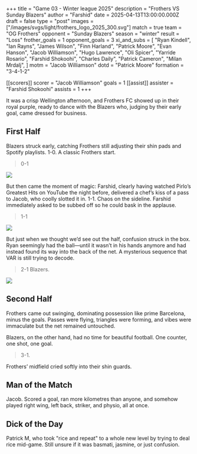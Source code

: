 +++
title = "Game 03 - Winter league 2025"
description = "Frothers VS Sunday Blazers"
author = "Farshid"
date = 2025-04-13T13:00:00.000Z
draft = false
type = "post"
images = ["/images/svgs/light/frothers_logo_2025_300.svg"]
match = true
team = "OG Frothers"
opponent = "Sunday Blazers"
season = "winter"
result = "Loss"
frother_goals = 1
opponent_goals = 3
xi_and_subs = [
  "Ryan Kindell",
  "Ian Rayns",
  "James Wilson",
  "Finn Harland",
  "Patrick Moore",
  "Evan Hanson",
  "Jacob Williamson",
  "Hugo Lawrence",
  "Oli Spicer",
  "Yarride Rosario",
  "Farshid Shokoohi",
  "Charles Daily",
  "Patrick Cameron",
  "Milan Mrdalj",
]
motm = "Jacob Williamson"
dotd = "Patrick Moore"
formation = "3-4-1-2"

[[scorers]]
scorer = "Jacob Williamson"
goals = 1
[[assist]]
assister = "Farshid Shokoohi"
assists = 1
+++

It was a crisp Wellington afternoon, and Frothers FC showed up in their royal purple, ready to dance with the Blazers who, judging by their early goal, came dressed for business.

## First Half
Blazers struck early, catching Frothers still adjusting their shin pads and Spotify playlists. 1-0. A classic Frothers start.

> 0-1

![](https://media1.giphy.com/media/l580XJFTJ6zbSw1jAh/giphy.gif?cid=6c09b952rlgan8js62ad4tic0inrmui3dd484grcak6slqb2&ep=v1_internal_gif_by_id&rid=giphy.gif&ct=g)

But then came the moment of magic: Farshid, clearly having watched Pirlo’s Greatest Hits on YouTube the night before, delivered a chef’s kiss of a pass to Jacob, who coolly slotted it in. 1-1. Chaos on the sideline. Farshid immediately asked to be subbed off so he could bask in the applause.

> 1-1

![](https://media4.giphy.com/media/HzDb6SdLy6np6HEMno/giphy.gif?cid=6c09b952naiivxi6y58nsje0szuz4ckzl09es1fs0v07xz6h&ep=v1_internal_gif_by_id&rid=giphy.gif&ct=g)

But just when we thought we’d see out the half, confusion struck in the box. Ryan seemingly had the ball—until it wasn’t in his hands anymore and had instead found its way into the back of the net. A mysterious sequence that VAR is still trying to decode.

> 2-1 Blazers.

![](https://media1.giphy.com/media/S9E1BVklRhZp8goiE1/giphy.gif?cid=6c09b952wkw2rruom8y2bfmrp7uqmnh34o0peumqlkde0eqs&ep=v1_internal_gif_by_id&rid=giphy.gif&ct=g)

## Second Half
Frothers came out swinging, dominating possession like prime Barcelona, minus the goals. Passes were flying, triangles were forming, and vibes were immaculate but the net remained untouched.

Blazers, on the other hand, had no time for beautiful football. One counter, one shot, one goal.

> 3-1.

Frothers’ midfield cried softly into their shin guards.

## Man of the Match
Jacob. Scored a goal, ran more kilometres than anyone, and somehow played right wing, left back, striker, and physio, all at once.

## Dick of the Day
Patrick M, who took "rice and repeat" to a whole new level by trying to deal rice mid-game. Still unsure if it was basmati, jasmine, or just confusion.
